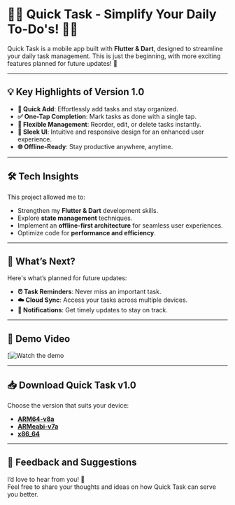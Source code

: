 # 📱✨ Quick Task - Simplify Your Daily To-Do's! 🚀✅  

Quick Task is a mobile app built with **Flutter & Dart**, designed to streamline your daily task management. This is just the beginning, with more exciting features planned for future updates! 🎉  

---

## 💡 Key Highlights of Version 1.0  

- **📌 Quick Add**: Effortlessly add tasks and stay organized.  
- **✅ One-Tap Completion**: Mark tasks as done with a single tap.  
- **🔄 Flexible Management**: Reorder, edit, or delete tasks instantly.  
- **🎨 Sleek UI**: Intuitive and responsive design for an enhanced user experience.  
- **🌐 Offline-Ready**: Stay productive anywhere, anytime.  

---

## 🛠️ Tech Insights  

This project allowed me to:  
- Strengthen my **Flutter & Dart** development skills.  
- Explore **state management** techniques.  
- Implement an **offline-first architecture** for seamless user experiences.  
- Optimize code for **performance and efficiency**.  

---

## 🎯 What’s Next?  

Here's what’s planned for future updates:  
- **⏰ Task Reminders**: Never miss an important task.  
- **☁️ Cloud Sync**: Access your tasks across multiple devices.  
- **🔔 Notifications**: Get timely updates to stay on track.  

---
## 🎥 Demo Video  

[![Watch the demo](https://www.linkedin.com/posts/dopramo_flutter-dart-mobileapp-activity-7285310761743069185-asss?utm_source=social_share_sheet&utm_medium=member_desktop_web)

---

## 📥 Download Quick Task v1.0  

Choose the version that suits your device:  
- [**ARM64-v8a**](https://lnkd.in/ghGTdyah)  
- [**ARMeabi-v7a**](https://lnkd.in/g_aXgUXi)  
- [**x86_64**](https://lnkd.in/g-CpEbV5)  

---

## 🤝 Feedback and Suggestions  

I’d love to hear from you! 💬  
Feel free to share your thoughts and ideas on how Quick Task can serve you better.  
